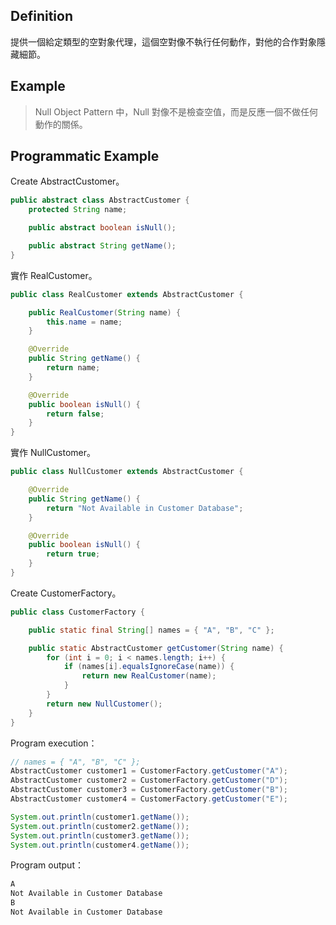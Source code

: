 ## Definition

提供一個給定類型的空對象代理，這個空對像不執行任何動作，對他的合作對象隱藏細節。

## Example

> Null Object Pattern 中，Null 對像不是檢查空值，而是反應一個不做任何動作的關係。

## Programmatic Example

Create AbstractCustomer。

```java
public abstract class AbstractCustomer {
    protected String name;

    public abstract boolean isNull();

    public abstract String getName();
}
```

實作 RealCustomer。

```java
public class RealCustomer extends AbstractCustomer {

    public RealCustomer(String name) {
        this.name = name;
    }

    @Override
    public String getName() {
        return name;
    }

    @Override
    public boolean isNull() {
        return false;
    }
}
```

實作 NullCustomer。

```java
public class NullCustomer extends AbstractCustomer {

    @Override
    public String getName() {
        return "Not Available in Customer Database";
    }

    @Override
    public boolean isNull() {
        return true;
    }
}
```

Create CustomerFactory。

```java
public class CustomerFactory {

    public static final String[] names = { "A", "B", "C" };

    public static AbstractCustomer getCustomer(String name) {
        for (int i = 0; i < names.length; i++) {
            if (names[i].equalsIgnoreCase(name)) {
                return new RealCustomer(name);
            }
        }
        return new NullCustomer();
    }
}
```

Program execution：

```java
// names = { "A", "B", "C" };
AbstractCustomer customer1 = CustomerFactory.getCustomer("A");
AbstractCustomer customer2 = CustomerFactory.getCustomer("D");
AbstractCustomer customer3 = CustomerFactory.getCustomer("B");
AbstractCustomer customer4 = CustomerFactory.getCustomer("E");

System.out.println(customer1.getName());
System.out.println(customer2.getName());
System.out.println(customer3.getName());
System.out.println(customer4.getName());
```

Program output：

```java
A
Not Available in Customer Database
B
Not Available in Customer Database
```

